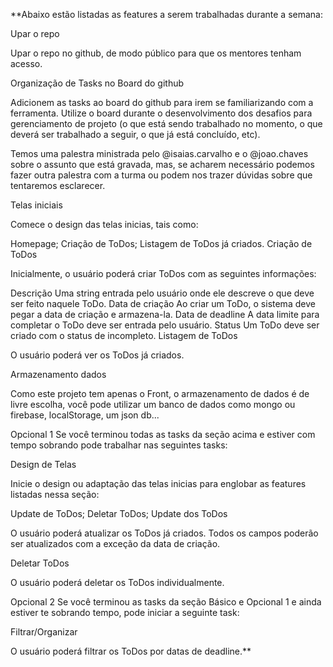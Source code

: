 **Abaixo estão listadas as features a serem trabalhadas durante a semana:

Upar o repo

Upar o repo no github, de modo público para que os mentores tenham acesso.

Organização de Tasks no Board do github

Adicionem as tasks ao board do github para irem se familiarizando com a ferramenta. Utilize o board durante o desenvolvimento dos desafios para gerenciamento de projeto (o que está sendo trabalhado no momento, o que deverá ser trabalhado a seguir, o que já está concluído, etc).

Temos uma palestra ministrada pelo @isaias.carvalho e o @joao.chaves sobre o assunto que está gravada, mas, se acharem necessário podemos fazer outra palestra com a turma ou podem nos trazer dúvidas sobre que tentaremos esclarecer.

Telas iniciais

Comece o design das telas inicias, tais como:

Homepage;
Criação de ToDos;
Listagem de ToDos já criados.
Criação de ToDos

Inicialmente, o usuário poderá criar ToDos com as seguintes informações:

Descrição Uma string entrada pelo usuário onde ele descreve o que deve ser feito naquele ToDo.
Data de criação Ao criar um ToDo, o sistema deve pegar a data de criação e armazena-la.
Data de deadline A data limite para completar o ToDo deve ser entrada pelo usuário.
Status Um ToDo deve ser criado com o status de incompleto.
Listagem de ToDos

O usuário poderá ver os ToDos já criados.

Armazenamento dados

Como este projeto tem apenas o Front, o armazenamento de dados é de livre escolha, você pode utilizar um banco de dados como mongo ou firebase, localStorage, um json db...

Opcional 1
Se você terminou todas as tasks da seção acima e estiver com tempo sobrando pode trabalhar nas seguintes tasks:

Design de Telas

Inicie o design ou adaptação das telas inicias para englobar as features listadas nessa seção:

Update de ToDos;
Deletar ToDos;
Update dos ToDos

O usuário poderá atualizar os ToDos já criados. Todos os campos poderão ser atualizados com a exceção da data de criação.

Deletar ToDos

O usuário poderá deletar os ToDos individualmente.

Opcional 2
Se você terminou as tasks da seção Básico e Opcional 1 e ainda estiver te sobrando tempo, pode iniciar a seguinte task:

Filtrar/Organizar

O usuário poderá filtrar os ToDos por datas de deadline.**
